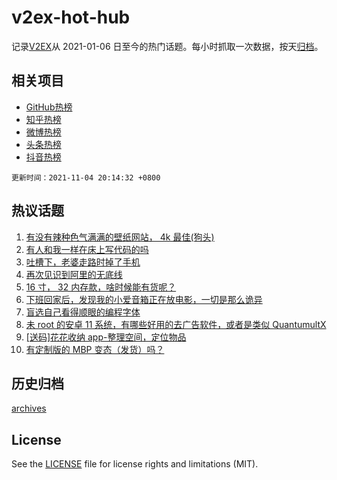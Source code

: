 # v2ex-hot-hub

 记录[V2EX](https://www.v2ex.com/)从 2021-01-06 日至今的热门话题。每小时抓取一次数据，按天[归档](archives)。
 
 ## 相关项目

- [GitHub热榜](https://github.com/lonnyzhang423/github-hot-hub)
- [知乎热榜](https://github.com/lonnyzhang423/zhihu-hot-hub)
- [微博热榜](https://github.com/lonnyzhang423/weibo-hot-hub)
- [头条热榜](https://github.com/lonnyzhang423/toutiao-hot-hub)
- [抖音热榜](https://github.com/lonnyzhang423/douyin-hot-hub)


 `更新时间：2021-11-04 20:14:32 +0800`

## 热议话题

1. [有没有辣种色气满满的壁纸网站， 4k 最佳(狗头)](https://www.v2ex.com/t/812914)
1. [有人和我一样在床上写代码的吗](https://www.v2ex.com/t/812872)
1. [吐槽下，老婆走路时掉了手机](https://www.v2ex.com/t/812853)
1. [再次见识到阿里的无底线](https://www.v2ex.com/t/812921)
1. [16 寸， 32 内存款，啥时候能有货呢？](https://www.v2ex.com/t/812920)
1. [下班回家后，发现我的小爱音箱正在放电影，一切是那么诡异](https://www.v2ex.com/t/812859)
1. [盲选自己看得顺眼的编程字体](https://www.v2ex.com/t/812961)
1. [未 root 的安卓 11 系统，有哪些好用的去广告软件，或者是类似 QuantumultX](https://www.v2ex.com/t/812939)
1. [[送码]花花收纳 app-整理空间，定位物品](https://www.v2ex.com/t/812919)
1. [有定制版的 MBP 变态（发货）吗？](https://www.v2ex.com/t/813016)

## 历史归档

[archives](archives)

## License

See the [LICENSE](LICENSE) file for license rights and limitations (MIT).
